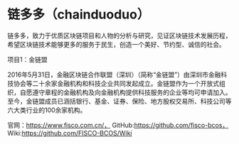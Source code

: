 # 链多多（chainduoduo）

链多多，致力于优质区块链项目和人物的分析与研究，见证区块链技术发展历程，希望区块链技术能够更多的服务于民生，创造一个美好、节约型、诚信的社会。


项目1：金链盟

2016年5月31日，金融区块链合作联盟（深圳）（简称“金链盟”）由深圳市金融科技协会等二十余家金融机构和科技企业共同发起成立。金链盟作为一个开放式组织，自愿遵守章程的金融机构及向金融机构提供科技服务的企业等均可申请加入。至今，金链盟成员已涵括银行、基金、证券、保险、地方股权交易所、科技公司等六大类行业的100余家机构。

官网：https://www.fisco.com.cn/，
GitHub:https://github.com/fisco-bcos，
Wiki:https://github.com/FISCO-BCOS/Wiki

